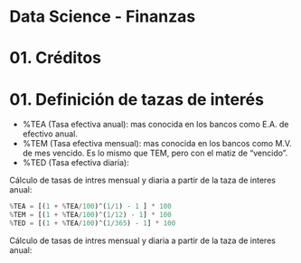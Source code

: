 # Data Science - Finanzas

# 01. Créditos

# 01. Definición de tazas de interés
- %TEA (Tasa efectiva anual): mas conocida en los bancos como E.A. de efectivo anual.
- %TEM (Tasa efectiva mensual): mas conocida en los bancos como M.V. de mes vencido. Es lo mismo que TEM, pero con el matiz de “vencido”.
- %TED (Tasa efectiva diaria):

Cálculo de tasas de intres mensual y diaria a partir de la taza de interes anual:
```python
%TEA = [(1 + %TEA/100)^(1/1) - 1 ] * 100
%TEM = [(1 + %TEA/100)^(1/12) - 1] * 100 
%TED = [(1 + %TEA/100)^(1/365) - 1] * 100
```

Cálculo de tasas de intres mensual y diaria a partir de la taza de interes anual:
